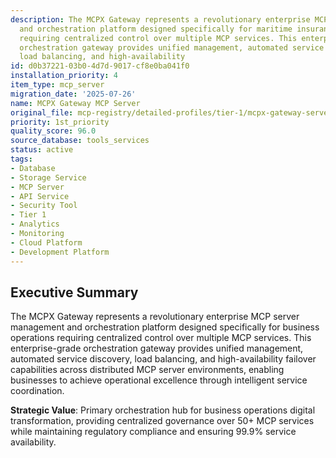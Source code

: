 ```yaml
---
description: The MCPX Gateway represents a revolutionary enterprise MCP server management
  and orchestration platform designed specifically for maritime insurance operations
  requiring centralized control over multiple MCP services. This enterprise-grade
  orchestration gateway provides unified management, automated service discovery,
  load balancing, and high-availability
id: d0b37221-03b0-4d7d-9017-cf8e0ba041f0
installation_priority: 4
item_type: mcp_server
migration_date: '2025-07-26'
name: MCPX Gateway MCP Server
original_file: mcp-registry/detailed-profiles/tier-1/mcpx-gateway-server-profile.md
priority: 1st_priority
quality_score: 96.0
source_database: tools_services
status: active
tags:
- Database
- Storage Service
- MCP Server
- API Service
- Security Tool
- Tier 1
- Analytics
- Monitoring
- Cloud Platform
- Development Platform
---
```


## Executive Summary

The MCPX Gateway represents a revolutionary enterprise MCP server management and orchestration platform designed specifically for business operations requiring centralized control over multiple MCP services. This enterprise-grade orchestration gateway provides unified management, automated service discovery, load balancing, and high-availability failover capabilities across distributed MCP server environments, enabling businesses to achieve operational excellence through intelligent service coordination.

**Strategic Value**: Primary orchestration hub for business operations digital transformation, providing centralized governance over 50+ MCP services while maintaining regulatory compliance and ensuring 99.9% service availability.

